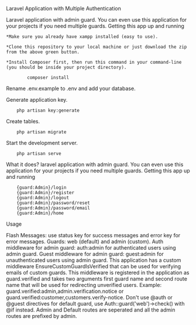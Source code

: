 Laravel Application with Multiple Authentication

Laravel application with admin guard. You can even use this application for your projects if you need multiple guards. Getting this app up and running

    *Make sure you already have xampp installed (easy to use).

    *Clone this repository to your local machine or just download the zip from the above green button.

    *Install Composer first, then run this command in your command-line (you should be inside your project directory).

            composer install

Rename .env.example to .env and add your database.

Generate application key.

        php artisan key:generate

Create tables.

        php artisan migrate

Start the development server.

        php artisan serve

What it does?
laravel application with admin guard. You can even use this application for your projects if you need multiple guards. Getting this app up and running

        {guard:Admin}/login
        {guard:Admin}/register
        {guard:Admin}/logout
        {guard:Admin}/password/reset
        {guard:Admin}/password/email
        {guard:Admin}/home

Usage

Flash Messages: use status key for success messages and error key for error messages.
Guards: web (default) and admin (custom).
Auth middleware for admin guard: auth:admin for authenticated users using admin guard.
Guest middleware for admin guard: guest:admin for unauthenticated users using admin guard.
This application has a custom middleware EnsureCustomGuardIsVerified that can be used for verifying emails of custom guards. This middleware is registered in the application as guard.verified and takes two arguments first guard name and second route name that will be used for redirecting unverified users. Example: guard.verified:admin,admin.verification.notice or guard.verified:customer,customers.verify-notice.
Don't use @auth or @guest directives for default guard, use Auth::guard('web')->check() with @if instead.
Admin and Default routes are seperated and all the admin routes are prefixed by admin.
